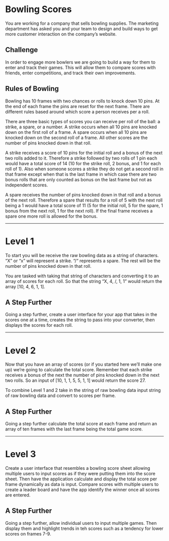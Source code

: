 # Bowling Scores

You are working for a company that sells bowling supplies. The marketing department has asked you and your team to design and build ways to get more customer interaction on the company’s website.

## Challenge
In order to engage more bowlers we are going to build a way for them to enter and track their games. This will allow them to compare scores with friends, enter competitions, and track their own improvements.

## Rules of Bowling
Bowling has 10 frames with two chances or rolls to knock down 10 pins. At the end of each frame the pins are reset for the next frame. There are different rules based around which score a person receives per a roll.

There are three basic types of scores you can receive per roll of the ball: a strike, a spare, or a number. A strike occurs when all 10 pins are knocked down on the first roll of a frame. A spare occurs when all 10 pins are knocked down on the second roll of a frame. All other scores are the number of pins knocked down in that roll.

A strike receives a score of 10 pins for the initial roll and a bonus of the next two rolls added to it. Therefore a strike followed by two rolls of 1 pin each would have a total score of 14 (10 for the strike roll, 2 bonus, and 1 for each roll of 1). Also when someone scores a strike they do not get a second roll in that frame except when that is the last frame in which case there are two bonus rolls that are only counted as bonus on the last frame but not as independent scores.

A spare receives the number of pins knocked down in that roll and a bonus of the next roll. Therefore a spare that results for a roll of 5 with the next roll being a 1 would have a total score of 11 (5 for the initial roll, 5 for the spare, 1 bonus from the next roll, 1 for the next roll). If the final frame receives a spare one more roll is allowed for the bonus.

<hr>

# Level 1
To start you will be receive the raw bowling data as a string of characters. “X” or “x” will represent a strike. “/“ represents a spare. The rest will be the number of pins knocked down in that roll.

You are tasked with taking that string of characters and converting it to an array of scores for each roll. So that the string “X, 4, /, 1, 1” would return the array [10, 4, 6, 1, 1].

## A Step Further
Going a step further, create a user interface for your app that takes in the scores one at a time, creates the string to pass into your converter, then displays the scores for each roll.
<hr>

# Level 2
Now that you have an array of scores (or if you started here we’ll make one up) we’re going to calculate the total score. Remember that each strike receives a bonus of the next the number of pins knocked down in the next two rolls. So an input of [10, 1, 1, 5, 5, 1, 1] would return the score 27.

To combine Level 1 and 2 take in the string of raw bowling data input string of raw bowling data and convert to scores per frame.

## A Step Further
Going a step further calculate the total score at each frame and return an array of ten frames with the last frame being the total game score.
<hr>

# Level 3
Create a user interface that resembles a bowling score sheet allowing multiple users to input scores as if they were putting them into the score sheet. Then have the application calculate and display the total score per frame dynamically as data is input. Compare scores with multiple users to create a leader board and have the app identify the winner once all scores are entered.

## A Step Further
Going a step further, allow individual users to input multiple games. Then display them and highlight trends in teh scores such as a tendency for lower scores on frames 7-9.
